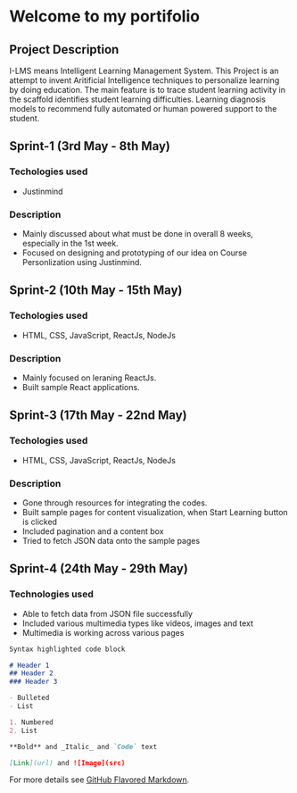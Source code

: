 # Welcome to my portifolio

## Project Description
I-LMS means Intelligent Learning Management System. This Project is an attempt to invent Aritificial Intelligence techniques to personalize learning by doing education. The main feature is to trace student learning activity in the scaffold identifies student learning difficulties. Learning diagnosis models to recommend fully automated or human powered support to the student.

## Sprint-1 (3rd May - 8th May)
### Techologies used 
- Justinmind

### Description
- Mainly discussed about what must be done in overall 8 weeks, especially in the 1st week.
- Focused on designing and prototyping of our idea on Course Personlization using Justinmind.

## Sprint-2 (10th May - 15th May)
### Techologies used 
- HTML, CSS, JavaScript, ReactJs, NodeJs

### Description
- Mainly focused on leraning ReactJs.
- Built sample React applications.

## Sprint-3 (17th May - 22nd May)
### Techologies used 
- HTML, CSS, JavaScript, ReactJs, NodeJs

### Description
- Gone through resources for integrating the codes.
- Built sample pages for content visualization, when Start Learning button is clicked
- Included pagination and a content box
- Tried to fetch JSON data onto the sample pages

## Sprint-4 (24th May - 29th May)
### Technologies used
- Able to fetch data from JSON file successfully
- Included various multimedia types like videos, images and text
- Multimedia is working across various pages


```markdown
Syntax highlighted code block

# Header 1
## Header 2
### Header 3

- Bulleted
- List

1. Numbered
2. List

**Bold** and _Italic_ and `Code` text

[Link](url) and ![Image](src)
```

For more details see [GitHub Flavored Markdown](https://guides.github.com/features/mastering-markdown/).

